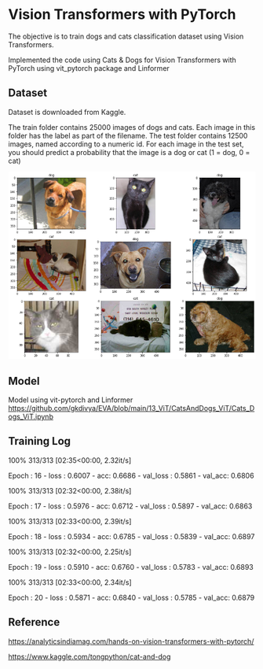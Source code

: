 # Vision Transformers with PyTorch

The objective is to train dogs and cats classification dataset using Vision Transformers. 

 Implemented the code using Cats & Dogs for Vision Transformers with PyTorch using vit_pytorch package and Linformer

## Dataset

Dataset is downloaded from Kaggle. 

The train folder contains 25000 images of dogs and cats. Each image in this folder has the label as part of the filename. The test folder contains 12500 images, named according to a numeric id. For each image in the test set, you should predict a probability that the image is a dog or cat (1 = dog, 0 = cat)

![alt_text](https://github.com/Yuvaraj0001/EVA7_Assignments/blob/main/Session_13/Images/sample.png)

## Model

Model using vit-pytorch and Linformer https://github.com/gkdivya/EVA/blob/main/13_ViT/CatsAndDogs_ViT/Cats_Dogs_ViT.ipynb 

## Training Log

100%
313/313 [02:35<00:00, 2.32it/s]

Epoch : 16 - loss : 0.6007 - acc: 0.6686 - val_loss : 0.5861 - val_acc: 0.6806

100%
313/313 [02:32<00:00, 2.38it/s]

Epoch : 17 - loss : 0.5976 - acc: 0.6712 - val_loss : 0.5897 - val_acc: 0.6863

100%
313/313 [02:33<00:00, 2.39it/s]

Epoch : 18 - loss : 0.5934 - acc: 0.6785 - val_loss : 0.5839 - val_acc: 0.6897

100%
313/313 [02:32<00:00, 2.25it/s]

Epoch : 19 - loss : 0.5910 - acc: 0.6760 - val_loss : 0.5783 - val_acc: 0.6893

100%
313/313 [02:33<00:00, 2.34it/s]

Epoch : 20 - loss : 0.5871 - acc: 0.6840 - val_loss : 0.5785 - val_acc: 0.6879

## Reference

https://analyticsindiamag.com/hands-on-vision-transformers-with-pytorch/

https://www.kaggle.com/tongpython/cat-and-dog
